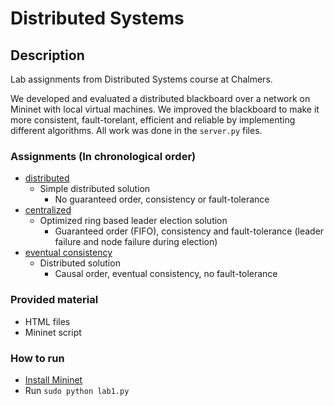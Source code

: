 # Distributed Systems

## Description
Lab assignments from Distributed Systems course at Chalmers.

We developed and evaluated a distributed blackboard over a network on Mininet with local virtual machines. We improved the blackboard to make it more consistent, fault-torelant, efficient and reliable by implementing different algorithms. All work was done in the `server.py` files.

### Assignments (In chronological order)
 - [distributed](distributed/README.md)
   - Simple distributed solution
     - No guaranteed order, consistency or fault-tolerance
 - [centralized](centralized/README.md)
   - Optimized ring based leader election solution
     - Guaranteed order (FIFO), consistency and fault-tolerance (leader failure and node failure during election)
 - [eventual consistency](eventuall%20consistency/README.md)
   - Distributed solution
     - Causal order, eventual consistency, no fault-tolerance

### Provided material
 - HTML files
 - Mininet script
   
### How to run
 - [Install Mininet](https://github.com/lasanjin/notes/blob/master/code/TOOLS.md)
 - Run `sudo python lab1.py`
